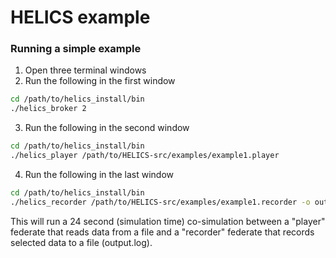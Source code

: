 # HELICS example

### Running a simple example

1. Open three terminal windows
2. Run the following in the first window

```bash
cd /path/to/helics_install/bin
./helics_broker 2
```

3. Run the following in the second window

```bash
cd /path/to/helics_install/bin
./helics_player /path/to/HELICS-src/examples/example1.player
```

4. Run the following in the last window

```bash
cd /path/to/helics_install/bin
./helics_recorder /path/to/HELICS-src/examples/example1.recorder -o output.log
```

This will run a 24 second (simulation time) co-simulation between a "player" federate that reads data from a file and a "recorder" federate that records selected data to a file (output.log).

